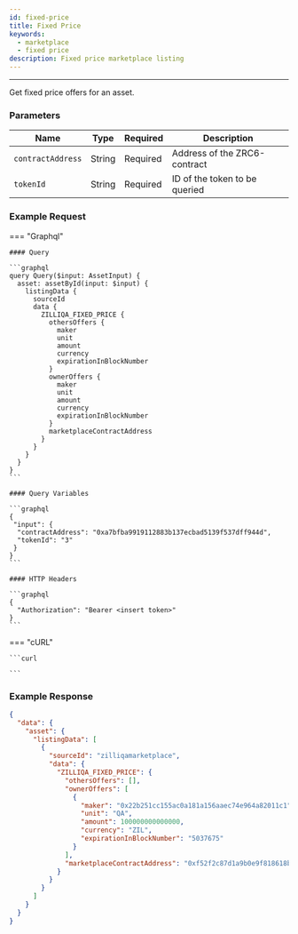 ```yaml
---
id: fixed-price
title: Fixed Price
keywords:
  - marketplace
  - fixed price
description: Fixed price marketplace listing
---
```


---

<!-- markdownlint-disable -->

Get fixed price offers for an asset.

### Parameters

| Name              | Type   | Required | Description                   |
| ----------------- | ------ | -------- | ----------------------------- |
| `contractAddress` | String | Required | Address of the ZRC6-contract  |
| `tokenId`         | String | Required | ID of the token to be queried |

### Example Request

=== "Graphql"

    #### Query

    ```graphql
    query Query($input: AssetInput) {
      asset: assetById(input: $input) {
        listingData {
          sourceId
          data {
            ZILLIQA_FIXED_PRICE {
              othersOffers {
                maker
                unit
                amount
                currency
                expirationInBlockNumber
              }
              ownerOffers {
                maker
                unit
                amount
                currency
                expirationInBlockNumber
              }
              marketplaceContractAddress
            }
          }
        }
      }
    }
    ```

    #### Query Variables

    ```graphql
    {
     "input": {
      "contractAddress": "0xa7bfba9919112883b137ecbad5139f537dff944d",
      "tokenId": "3"
     }
    }
    ```

    #### HTTP Headers

    ```graphql
    {
      "Authorization": "Bearer <insert token>"
    }
    ```

=== "cURL"

    ```curl

    ```

### Example Response

```json
{
  "data": {
    "asset": {
      "listingData": [
        {
          "sourceId": "zilliqamarketplace",
          "data": {
            "ZILLIQA_FIXED_PRICE": {
              "othersOffers": [],
              "ownerOffers": [
                {
                  "maker": "0x22b251cc155ac0a181a156aaec74e964a82011c1",
                  "unit": "QA",
                  "amount": 100000000000000,
                  "currency": "ZIL",
                  "expirationInBlockNumber": "5037675"
                }
              ],
              "marketplaceContractAddress": "0xf52f2c87d1a9b0e9f818618b78e2009baf222b2f"
            }
          }
        }
      ]
    }
  }
}
```
